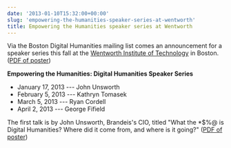 ```yaml
---
date: '2013-01-10T15:32:00+00:00'
slug: 'empowering-the-humanities-speaker-series-at-wentworth'
title: Empowering the Humanities speaker series at Wentworth
---
```


Via the Boston Digital Humanities mailing list comes an announcement for a speaker series this fall at the [Wentworth Institute of Technology](http://www.wit.edu/) in Boston. ([PDF of poster](/downloads/post/wit.empowering-humanities.pdf))

**Empowering the Humanities: Digital Humanities Speaker Series**

-   January 17, 2013 --- John Unsworth
-   February 5, 2013 --- Kathryn Tomasek
-   March 5, 2013 --- Ryan Cordell
-   April 2, 2013 --- George Fifield

The first talk is by John Unsworth, Brandeis's CIO, titled "What the \*\$%@ is Digital Humanities? Where did it come from, and where is it going?\" ([PDF of poster](/downloads/post/wit.unsworth.pdf))
